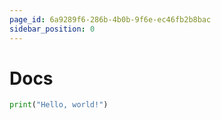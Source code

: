 ```yaml
---
page_id: 6a9289f6-286b-4b0b-9f6e-ec46fb2b8bac
sidebar_position: 0
---
```

# Docs


```py live_py id=b0f3754e-d464-47fe-b5f7-c0639d36b690
print("Hello, world!")
```
